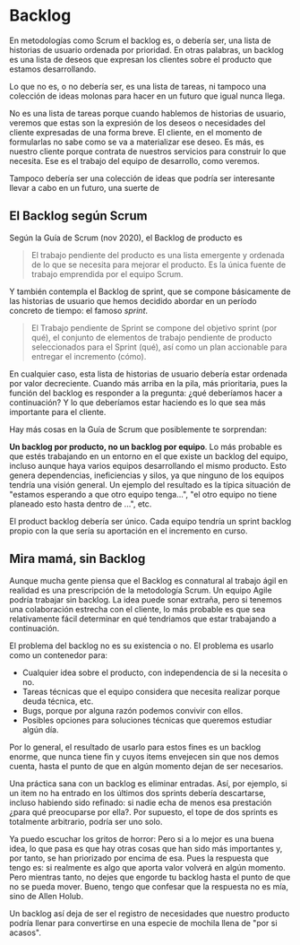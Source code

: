 # Backlog

En metodologías como Scrum el backlog es, o debería ser, una lista de historias de usuario ordenada por prioridad. En otras palabras, un backlog es una lista de deseos que expresan los clientes sobre el producto que estamos desarrollando.

Lo que no es, o no debería ser, es una lista de tareas, ni tampoco una colección de ideas molonas para hacer en un futuro que igual nunca llega.

No es una lista de tareas porque cuando hablemos de historias de usuario, veremos que estas son la expresión de los deseos o necesidades del cliente expresadas de una forma breve. El cliente, en el momento de formularlas no sabe como se va a materializar ese deseo. Es más, es nuestro cliente porque contrata de nuestros servicios para construir lo que necesita. Ese es el trabajo del equipo de desarrollo, como veremos.

Tampoco debería ser una colección de ideas que podría ser interesante llevar a cabo en un futuro, una suerte de 

## El Backlog según Scrum

Según la Guía de Scrum (nov 2020), el Backlog de producto es 

> El trabajo pendiente del producto es una lista emergente y ordenada de lo que se necesita para mejorar el producto. Es la única fuente de trabajo emprendida por el equipo Scrum.

Y también contempla el Backlog de sprint, que se compone básicamente de las historias de usuario que hemos decidido abordar en un período concreto de tiempo: el famoso _sprint_.

> El Trabajo pendiente de Sprint se compone del objetivo sprint (por qué), el conjunto de elementos de trabajo pendiente de producto seleccionados para el Sprint (qué), así como un plan accionable para entregar el incremento (cómo).

En cualquier caso, esta lista de historias de usuario debería estar ordenada por valor decreciente. Cuando más arriba en la pila, más prioritaria, pues la función del backlog es responder a la pregunta: ¿qué deberíamos hacer a continuación? Y lo que deberíamos estar haciendo es lo que sea más importante para el cliente.

Hay más cosas en la Guía de Scrum que posiblemente te sorprendan:

**Un backlog por producto, no un backlog por equipo**. Lo más probable es que estés trabajando en un entorno en el que existe un backlog del equipo, incluso aunque haya varios equipos desarrollando el mismo producto. Esto genera dependencias, ineficiencias y silos, ya que ninguno de los equipos tendría una visión general. Un ejemplo del resultado es la típica situación de "estamos esperando a que otro equipo tenga...", "el otro equipo no tiene planeado esto hasta dentro de ...", etc.

El product backlog debería ser único. Cada equipo tendría un sprint backlog propio con la que sería su aportación en el incremento en curso.

## Mira mamá, sin Backlog

Aunque mucha gente piensa que el Backlog es connatural al trabajo ágil en realidad es una prescripción de la metodología Scrum. Un equipo Agile podría trabajar sin backlog. La idea puede sonar extraña, pero si tenemos una colaboración estrecha con el cliente, lo más probable es que sea relativamente fácil determinar en qué tendriamos que estar trabajando a continuación.

El problema del backlog no es su existencia o no. El problema es usarlo como un contenedor para:

* Cualquier idea sobre el producto, con independencia de si la necesita o no.
* Tareas técnicas que el equipo considera que necesita realizar porque deuda técnica, etc.
* Bugs, porque por alguna razón podemos convivir con ellos.
* Posibles opciones para soluciones técnicas que queremos estudiar algún día.

Por lo general, el resultado de usarlo para estos fines es un backlog enorme, que nunca tiene fin y cuyos items envejecen sin que nos demos cuenta, hasta el punto de que en algún momento dejan de ser necesarios.

Una práctica sana con un backlog es eliminar entradas. Así, por ejemplo, si un item no ha entrado en los últimos dos sprints debería descartarse, incluso habiendo sido refinado: si nadie echa de menos esa prestación ¿para qué preocuparse por ella?. Por supuesto, el tope de dos sprints es totalmente arbitrario, podría ser uno solo.

Ya puedo escuchar los gritos de horror: Pero si a lo mejor es una buena idea, lo que pasa es que hay otras cosas que han sido más importantes y, por tanto, se han priorizado por encima de esa. Pues la respuesta que tengo es: si realmente es algo que aporta valor volverá en algún momento. Pero mientras tanto, no dejes que engorde tu backlog hasta el punto de que no se pueda mover. Bueno, tengo que confesar que la respuesta no es mía, sino de Allen Holub.

Un backlog así deja de ser el registro de necesidades que nuestro producto podría llenar para convertirse en una especie de mochila llena de "por si acasos".
